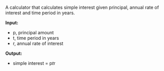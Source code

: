 A calculator that calculates simple interest given principal, annual rate of interest and time period in years.

**Input:**
- p, principal amount
- t, time period in years
- r, annual rate of interest

**Output:**
- simple interest = p*t*r
